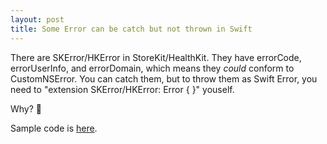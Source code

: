 ```yaml
---
layout: post
title: Some Error can be catch but not thrown in Swift
---
```

There are SKError/HKError in StoreKit/HealthKit. They have errorCode, errorUserInfo, and errorDomain, which means they *could* conform to CustomNSError. You can catch them, but to throw them as Swift Error, you need to "extension SKError/HKError: Error { }" youself. 

Why? 🤔

Sample code is [here](https://gist.github.com/ethanhuang13/f8cd1494e7316bd0a47d30886110e918).
